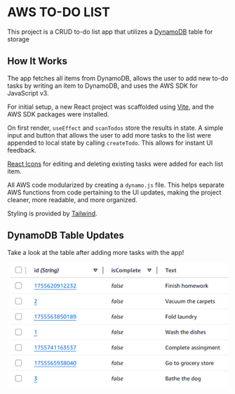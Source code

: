 # AWS TO-DO LIST

This project is a CRUD to-do list app that utilizes a [DynamoDB](https://aws.amazon.com/pm/dynamodb/?trk=8a8dfafe-2566-4dd7-a0a4-880dd910dfa0&sc_channel=ps&ef_id=Cj0KCQjwh5vFBhCyARIsAHBx2wxMFIHsg66T5adzRWZ27qBWY2Yk_OEDh2fwSFKWNY9_oVXa4NLUvTgaAgBdEALw_wcB:G:s&s_kwcid=AL!4422!3!651751059996!e!!g!!dynamodb!19852662209!145019198137&gad_campaignid=19852662209&gbraid=0AAAAADjHtp-sFpnoY5YVt_edU9GY2sBc-&gclid=Cj0KCQjwh5vFBhCyARIsAHBx2wxMFIHsg66T5adzRWZ27qBWY2Yk_OEDh2fwSFKWNY9_oVXa4NLUvTgaAgBdEALw_wcB) table for storage

## How It Works

The app fetches all items from DynamoDB, allows the user to add new to-do tasks by writing an item to DynamoDB, and uses the AWS SDK for JavaScript v3.

For initial setup, a new React project was scaffolded using [Vite](https://vite.dev/), and the AWS SDK packages were installed.

On first render, `useEffect` and `scanTodos` store the results in state. A simple input and button that allows the user to add more tasks to the list were appended to local state by calling `createTodo`. This allows for instant UI feedback.

[React Icons](https://react-icons.github.io/react-icons/) for editing and deleting existing tasks were added for each list item.

All AWS code modularized by creating a `dynamo.js` file. This helps separate AWS functions from code pertaining to the UI updates, making the project cleaner, more readable, and more organized.

Styling is provided by [Tailwind](https://tailwindcss.com/).

## DynamoDB Table Updates

Take a look at the table after adding more tasks with the app!

![To-do Table](<Screenshot 2025-08-20 205803.png>)
